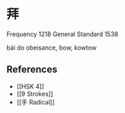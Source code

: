 # 拜
Frequency 1218
General Standard 1538

bài
do obeisance, bow, kowtow

## References
- [[HSK 4]]
- [[9 Strokes]]
- [[手 Radical]]